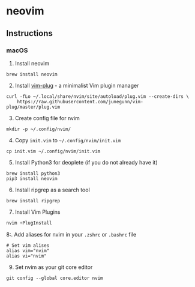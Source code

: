 # neovim

## Instructions

### macOS

1. Install neovim
```
brew install neovim
```
2. Install [vim-plug](https://github.com/junegunn/vim-plug) - a minimalist Vim plugin manager
```
curl -fLo ~/.local/share/nvim/site/autoload/plug.vim --create-dirs \
    https://raw.githubusercontent.com/junegunn/vim-plug/master/plug.vim
```
3. Create config file for nvim
```
mkdir -p ~/.config/nvim/
```
4. Copy `init.vim` to `~/.config/nvim/init.vim`
```
cp init.vim ~/.config/nvim/init.vim
```
5. Install Python3 for deoplete (if you do not already have it)
```
brew install python3
pip3 install neovim
```
6. Install ripgrep as a search tool
```
brew install ripgrep
```
7. Install Vim Plugins
```js
nvim +PlugInstall
```
8:. Add aliases for nvim in your `.zshrc` or `.bashrc` file
```
# Set vim alises
alias vim="nvim"
alias vi="nvim"
```
9. Set nvim as your git core editor
```
git config --global core.editor nvim
```
